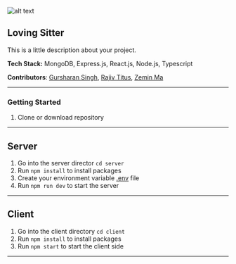 ![alt text](https://i1.wp.com/southeastproduceweekly.com/wp-content/uploads/2019/08/cosmic-crisp.jpg?fit=1148%2C563&quality=90&strip=all&ssl=1)

## Loving Sitter

This is a little description about your project.

**Tech Stack:** MongoDB, Express.js, React.js, Node.js, Typescript

**Contributors**: [Gursharan Singh](https://github.com/gursharan4312), [Rajiv Titus](https://github.com/rajivtitus), [Zemin Ma](https://github.com/xia0m)

---

### Getting Started

1. Clone or download repository

---

## Server

1. Go into the server director `cd server`
2. Run `npm install` to install packages
3. Create your environment variable [.env](./server/sample.env) file
4. Run `npm run dev` to start the server

---

## Client

1. Go into the client directory `cd client`
2. Run `npm install` to install packages
3. Run `npm start` to start the client side

---
